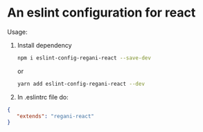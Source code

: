 # An eslint configuration for react

Usage:

1. Install dependency
    ```sh
    npm i eslint-config-regani-react --save-dev
    ``` 
   or
    ```sh 
    yarn add eslint-config-regani-react --dev
    ```
3. In .eslintrc file do:
```json
{
   "extends": "regani-react"
}
```
